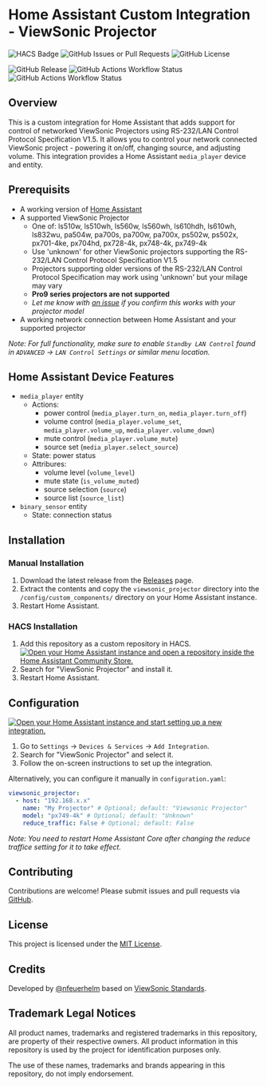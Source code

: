 # Home Assistant Custom Integration - ViewSonic Projector

![HACS Badge](https://img.shields.io/badge/HACS-Custom-orange.svg?style=flat-square) 
![GitHub Issues or Pull Requests](https://img.shields.io/github/issues/nfeuerhelm/ha-proj-viewsonic)
![GitHub License](https://img.shields.io/github/license/nfeuerhelm/ha-proj-viewsonic)

![GitHub Release](https://img.shields.io/github/v/release/nfeuerhelm/ha-proj-viewsonic?sort=semver&display_name=tag)
![GitHub Actions Workflow Status](https://img.shields.io/github/actions/workflow/status/nfeuerhelm/ha-proj-viewsonic/hacs.yaml?branch=main&label=HACS%20Validate)
![GitHub Actions Workflow Status](https://img.shields.io/github/actions/workflow/status/nfeuerhelm/ha-proj-viewsonic/hassfest.yaml?branch=main&label=hassfest%20Validate)


## Overview
This is a custom integration for Home Assistant that adds support for control of networked ViewSonic Projectors using RS-232/LAN Control Protocol Specification V1.5. It allows you to control your network connected ViewSonic project - powering it on/off, changing source, and adjusting volume. This integration provides a Home Assistant `media_player` device and entity.

## Prerequisits
- A working version of [Home Assistant](https://www.home-assistant.io/)
- A supported ViewSonic Projector
    - One of: ls510w, ls510wh, ls560w, ls560wh, ls610hdh, ls610wh, ls832wu, pa504w, pa700s, pa700w, pa700x, ps502w, ps502x, px701-4ke, px704hd, px728-4k, px748-4k, px749-4k
    - Use 'unknown' for other ViewSonic projectors supporting the RS-232/LAN Control Protocol Specification V1.5
    - Projectors supporting older versions of the RS-232/LAN Control Protocol Specification may work using 'unknown' but your milage may vary
    - **Pro9 series projectors are not supported**
    - _Let me know with [an issue](https://github.com/nfeuerhelm/ha-proj-viewsonic/issues/new) if you confirm this works with your projector model_
- A working network connection between Home Assistant and your supported projector

_Note: For full functionality, make sure to enable `Standby LAN Control` found in `ADVANCED` → `LAN Control Settings` or similar menu location._

## Home Assistant Device Features
- `media_player` entity
  - Actions: 
    - power control (`media_player.turn_on`, `media_player.turn_off`)
    - volume control (`media_player.volume_set`, `media_player.volume_up`, `media_player.volume_down`)
    - mute control (`media_player.volume_mute`)
    - source set (`media_player.select_source`)
  - State: power status
  - Attribures:
    - volume level (`volume_level`)
    - mute state (`is_volume_muted`)
    - source selection (`source`)
    - source list (`source_list`)
- `binary_sensor` entity
  - State: connection status

## Installation
### Manual Installation
1. Download the latest release from the [Releases](https://github.com/nfeuerhelm/ha-proj-viewsonic/releases) page.
2. Extract the contents and copy the `viewsonic_projector` directory into the `/config/custom_components/` directory on your Home Assistant instance.
3. Restart Home Assistant.

### HACS Installation
1. Add this repository as a custom repository in HACS. \
  [![Open your Home Assistant instance and open a repository inside the Home Assistant Community Store.](https://my.home-assistant.io/badges/hacs_repository.svg)](https://my.home-assistant.io/redirect/hacs_repository/?owner=nfeuerhelm&repository=ha-proj-viewsonic&category=integration)
2. Search for "ViewSonic Projector" and install it.
3. Restart Home Assistant.

## Configuration
[![Open your Home Assistant instance and start setting up a new integration.](https://my.home-assistant.io/badges/config_flow_start.svg)](https://my.home-assistant.io/redirect/config_flow_start/?domain=viewsonic_projector)
1. Go to `Settings` → `Devices & Services` → `Add Integration`.
2. Search for "ViewSonic Projector" and select it. 
3. Follow the on-screen instructions to set up the integration.

Alternatively, you can configure it manually in `configuration.yaml`:
```yaml
viewsonic_projector:
  - host: "192.168.x.x"
    name: "My Projector" # Optional; default: "Viewsonic Projector"
    model: "px749-4k" # Optional; default: "Unknown"
    reduce_traffic: False # Optional; default: False
```

_Note: You need to restart Home Assistant Core after changing the reduce traffice setting for it to take effect._

## Contributing
Contributions are welcome! Please submit issues and pull requests via [GitHub](https://github.com/nfeuerhelm/ha-proj-viewsonic).

## License
This project is licensed under the [MIT License](LICENSE).

## Credits
Developed by [@nfeuerhelm](https://github.com/nfeuerhelm) based on [ViewSonic Standards](./RS-232%20LAN%20Control%20Protocol%20Specification%20V1.5.pdf).

## Trademark Legal Notices
All product names, trademarks and registered trademarks in this repository, are property of their respective owners. All product information in this repository is used by the project for identification purposes only.

The use of these names, trademarks and brands appearing in this repository, do not imply endorsement.
